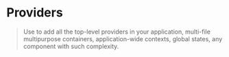 # Providers

> Use to add all the top-level providers in your application, multi-file multipurpose containers,
> application-wide contexts, global states, any component with such complexity.
